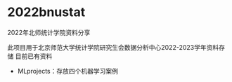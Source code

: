 # 2022bnustat
2022年北师统计学院资料分享

此项目用于北京师范大学统计学院研究生会数据分析中心2022-2023学年资料存储
目前已有资料
- MLprojects：存放四个机器学习案例
